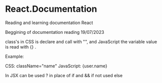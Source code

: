 # React.Documentation
Reading and learning documentation React

Beggining of documentation reading 19/07/2023

class's in CSS is declare and call with "", and JavaScript the variable value is read with {} .

Example:

CSS: className="name"
JavaScript: {user.name}


In JSX can be used ? in place of if and && if not used else